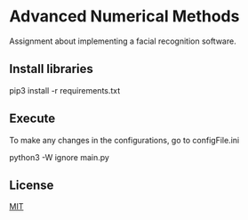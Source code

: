 # Advanced Numerical Methods

Assignment about implementing a facial recognition software.

## Install libraries
pip3 install -r requirements.txt

## Execute
To make any changes in the configurations, go to configFile.ini

python3 -W ignore main.py

## License
[MIT](https://choosealicense.com/licenses/mit/)